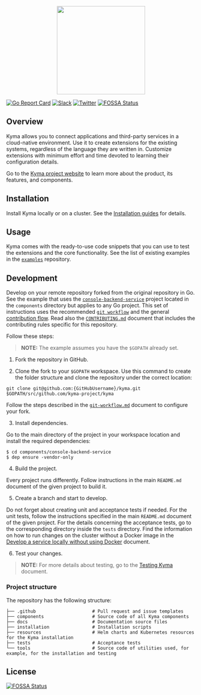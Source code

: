<p align="center">
 <img src="https://raw.githubusercontent.com/kyma-project/kyma/master/logo.png" width="235">
</p>

[![Go Report Card](https://goreportcard.com/badge/kyma-project/kyma)](https://goreportcard.com/report/github.com/kyma-project/kyma)
[![Slack](https://img.shields.io/badge/slack-@kyma--community-yellow.svg)](http://slack.kyma-project.io)
[![Twitter](https://img.shields.io/badge/twitter-@kymaproject-blue.svg)](https://twitter.com/kymaproject)
[![FOSSA Status](https://app.fossa.io/api/projects/git%2Bgithub.com%2Fkyma-project%2Fkyma.svg?type=shield)](https://app.fossa.io/projects/git%2Bgithub.com%2Fkyma-project%2Fkyma?ref=badge_shield)


## Overview

Kyma allows you to connect applications and third-party services in a cloud-native environment. Use it to create extensions for the existing systems, regardless of the language they are written in. Customize extensions with minimum effort and time devoted to learning their configuration details.

Go to the [Kyma project website](https://kyma-project.io/) to learn more about the product, its features, and components.

## Installation

Install Kyma locally or on a cluster. See the [Installation guides](https://kyma-project.io/docs/root/kyma#installation-installation) for details.

## Usage

Kyma comes with the ready-to-use code snippets that you can use to test the extensions and the core functionality. See the list of existing examples in the [`examples`](https://github.com/kyma-project/examples) repository.

## Development

Develop on your remote repository forked from the original repository in Go.
See the example that uses the [`console-backend-service`](components/console-backend-service) project located in the `components` directory but applies to any Go project. This set of instructions uses the recommended [`git workflow`](https://github.com/kyma-project/community/blob/master/git-workflow.md) and the general [contribution flow](https://github.com/kyma-project/community/blob/master/CONTRIBUTING.md#contribute-code-or-content). Read also the [`CONTRIBUTING.md`](CONTRIBUTING.md) document that includes the contributing rules specific for this repository.

Follow these steps:

> **NOTE:** The example assumes you have the `$GOPATH` already set.

1. Fork the repository in GitHub.

2. Clone the fork to your `$GOPATH` workspace. Use this command to create the folder structure and clone the repository under the correct location:

  ```
  git clone git@github.com:{GitHubUsername}/kyma.git $GOPATH/src/github.com/kyma-project/kyma
  ```

  Follow the steps described in the [`git-workflow.md`](https://github.com/kyma-project/community/blob/master/git-workflow.md#steps) document to configure your fork.

3. Install dependencies.

  Go to the main directory of the project in your workspace location and install the required dependencies:

  ```
  $ cd components/console-backend-service
  $ dep ensure -vendor-only
  ```

4. Build the project.

  Every project runs differently. Follow instructions in the main `README.md` document of the given project to build it.

5. Create a branch and start to develop.

  Do not forget about creating unit and acceptance tests if needed. For the unit tests, follow the instructions specified in the main `README.md` document of the given project. For the details concerning the acceptance tests, go to the corresponding directory inside the `tests` directory.
  Find the information on how to run changes on the cluster without a Docker image in the [Develop a service locally without using Docker](https://kyma-project.io/docs/root/kyma#tutorials-develop-a-service-locally-without-using-docker) document.

6. Test your changes.

  >**NOTE:** For more details about testing, go to the [Testing Kyma](https://kyma-project.io/docs/root/kyma#details-testing-kyma) document.


### Project structure

The repository has the following structure:

  ```
  ├── .github                     # Pull request and issue templates             
  ├── components                  # Source code of all Kyma components                                                
  ├── docs                        # Documentation source files
  ├── installation                # Installation scripts     
  ├── resources                   # Helm charts and Kubernetes resources for the Kyma installation
  ├── tests                       # Acceptance tests
  └── tools                       # Source code of utilities used, for example, for the installation and testing
  ```

## License
[![FOSSA Status](https://app.fossa.io/api/projects/git%2Bgithub.com%2Fkyma-project%2Fkyma.svg?type=large)](https://app.fossa.io/projects/git%2Bgithub.com%2Fkyma-project%2Fkyma?ref=badge_large)
